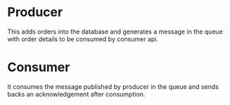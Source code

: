 # Producer
This adds orders into the database and generates a message in the queue with order details to be consumed by consumer api.

# Consumer
It consumes the message published by producer in the queue and sends backs an acknowledgement after consumption.
